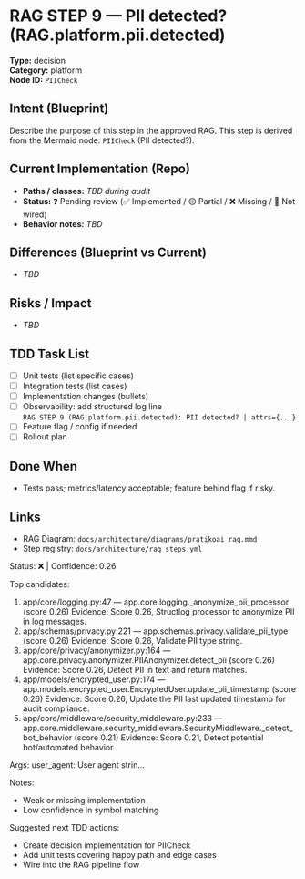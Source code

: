 # RAG STEP 9 — PII detected? (RAG.platform.pii.detected)

**Type:** decision  
**Category:** platform  
**Node ID:** `PIICheck`

## Intent (Blueprint)
Describe the purpose of this step in the approved RAG. This step is derived from the Mermaid node: `PIICheck` (PII detected?).

## Current Implementation (Repo)
- **Paths / classes:** _TBD during audit_
- **Status:** ❓ Pending review (✅ Implemented / 🟡 Partial / ❌ Missing / 🔌 Not wired)
- **Behavior notes:** _TBD_

## Differences (Blueprint vs Current)
- _TBD_

## Risks / Impact
- _TBD_

## TDD Task List
- [ ] Unit tests (list specific cases)
- [ ] Integration tests (list cases)
- [ ] Implementation changes (bullets)
- [ ] Observability: add structured log line  
  `RAG STEP 9 (RAG.platform.pii.detected): PII detected? | attrs={...}`
- [ ] Feature flag / config if needed
- [ ] Rollout plan

## Done When
- Tests pass; metrics/latency acceptable; feature behind flag if risky.

## Links
- RAG Diagram: `docs/architecture/diagrams/pratikoai_rag.mmd`
- Step registry: `docs/architecture/rag_steps.yml`


<!-- AUTO-AUDIT:BEGIN -->
Status: ❌  |  Confidence: 0.26

Top candidates:
1) app/core/logging.py:47 — app.core.logging._anonymize_pii_processor (score 0.26)
   Evidence: Score 0.26, Structlog processor to anonymize PII in log messages.
2) app/schemas/privacy.py:221 — app.schemas.privacy.validate_pii_type (score 0.26)
   Evidence: Score 0.26, Validate PII type string.
3) app/core/privacy/anonymizer.py:164 — app.core.privacy.anonymizer.PIIAnonymizer.detect_pii (score 0.26)
   Evidence: Score 0.26, Detect PII in text and return matches.
4) app/models/encrypted_user.py:174 — app.models.encrypted_user.EncryptedUser.update_pii_timestamp (score 0.26)
   Evidence: Score 0.26, Update the PII last updated timestamp for audit compliance.
5) app/core/middleware/security_middleware.py:233 — app.core.middleware.security_middleware.SecurityMiddleware._detect_bot_behavior (score 0.21)
   Evidence: Score 0.21, Detect potential bot/automated behavior.

Args:
    user_agent: User agent strin...

Notes:
- Weak or missing implementation
- Low confidence in symbol matching

Suggested next TDD actions:
- Create decision implementation for PIICheck
- Add unit tests covering happy path and edge cases
- Wire into the RAG pipeline flow
<!-- AUTO-AUDIT:END -->